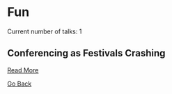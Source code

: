 # Fun

Current number of talks: 1

## Conferencing as Festivals Crashing
[Read More](ConferencingAsFestivalsCrashing.md)

[Go Back](../README.md)